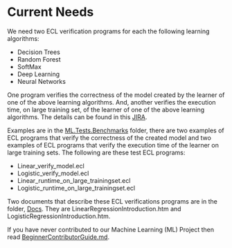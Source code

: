 Current Needs
=============

We need two ECL verification programs for each the following learning algorithms:

 - Decision Trees
 - Random Forest
 - SoftMax
 - Deep Learning
 - Neural Networks

One program verifies the correctness of the model created by the learner of one of the above learning algorithms. And, another verifies the execution time, on large training set, of the learner of one of the above learning algorithms. The details can be found in this [JIRA](https://track.hpccsystems.com/browse/ML-266).


Examples are in the [ML.Tests.Benchmarks](https://github.com/hpcc-systems/ecl-ml/ML/Tests/Benchmarks) folder, there are two examples of ECL programs that verify the correctness of the created model and two examples of ECL programs that verify the execution time of the learner on large training sets. The following are these test ECL programs:

- Linear\_verify_model.ecl
- Logistic\_verify_model.ecl
- Linear\_runtime\_on\_large\_trainingset.ecl
- Logistic\_runtime\_on\_large\_trainingset.ecl

Two documents that describe these ECL verifications programs are in the folder, [Docs](https://github.com/hpcc-systems/ecl-ml/docs). They are LinearRegressionIntroduction.htm and LogisticRegressionIntroduction.htm.

If you have never contributed to our Machine Learning (ML) Project then read [BeginnerContributorGuide.md](https://github.com/hpcc-systems/ecl-ml/CONTRIBUTING/BeginnerContributorGuide.md).

